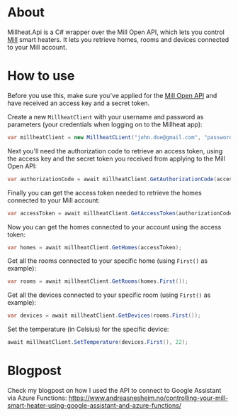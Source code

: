 # About

Millheat.Api is a C# wrapper over the Mill Open API, which lets you control [Mill](https://millnorway.com/) smart heaters. It lets you retrieve homes, rooms and devices connected to your Mill account.

# How to use
Before you use this, make sure you've applied for the [Mill Open API](https://api.millheat.com/) and have received an access key and a secret token.

Create a new `MillheatClient` with your username and password as parameters (your credentials when logging on to the Millheat app):

```csharp
var millheatClient = new MillheatCLient("john.doe@gmail.com", "password"); 
```

Next you'll need the authorization code to retrieve an access token, using the access key and the secret token you received from applying to the Mill Open API:

```csharp
var authorizationCode = await millheatClient.GetAuthorizationCode(access_key, secret_token);
```

Finally you can get the access token needed to retrieve the homes connected to your Mill account:
```csharp
var accessToken = await millheatClient.GetAccessToken(authorizationCode);
```

Now you can get the homes connected to your account using the access token:
```csharp
var homes = await millheatClient.GetHomes(accessToken);
```

Get all the rooms connected to your specific home (using `First()` as example):
```csharp
var rooms = await millheatClient.GetRooms(homes.First());
```

Get all the devices connected to your specific room (using `First()` as example):
```csharp
var devices = await millheatClient.GetDevices(rooms.First());
```

Set the temperature (in Celsius) for the specific device:
```csharp
await millheatClient.SetTemperature(devices.First(), 22);
```

# Blogpost
Check my blogpost on how I used the API to connect to Google Assistant via Azure Functions: https://www.andreasnesheim.no/controlling-your-mill-smart-heater-using-google-assistant-and-azure-functions/
